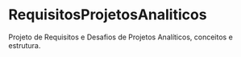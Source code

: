 # RequisitosProjetosAnaliticos
Projeto de Requisitos e Desafios de Projetos Analíticos, conceitos e estrutura.
